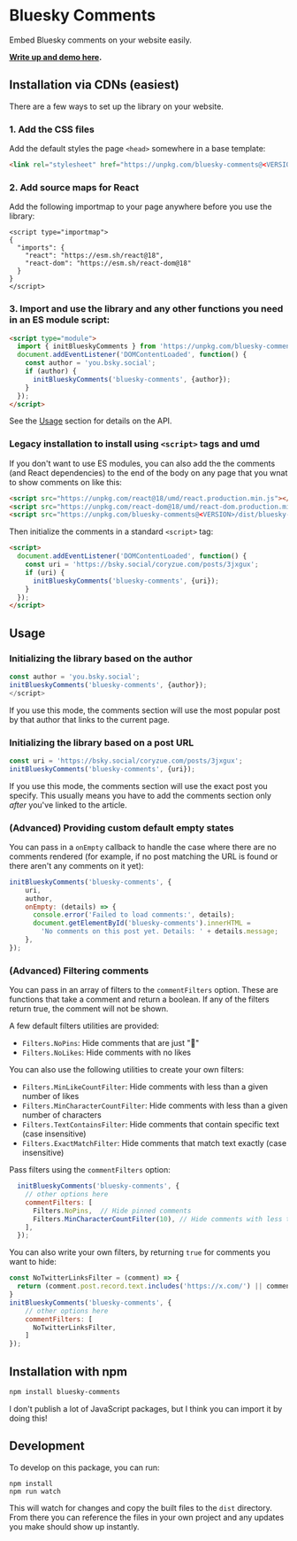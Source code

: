 # Bluesky Comments

Embed Bluesky comments on your website easily.

**[Write up and demo here](https://coryzue.com/writing/bluesky-comments).**


## Installation via CDNs (easiest)

There are a few ways to set up the library on your website.

### 1. Add the CSS files

Add the default styles the page `<head>` somewhere in a base template:

```html
<link rel="stylesheet" href="https://unpkg.com/bluesky-comments@<VERSION>/dist/bluesky-comments.css">
```

### 2. Add source maps for React

Add the following importmap to your page anywhere before you use the library:

```
<script type="importmap">
{
  "imports": {
    "react": "https://esm.sh/react@18",
    "react-dom": "https://esm.sh/react-dom@18"
  }
}
</script>
```

### 3. Import and use the library and any other functions you need in an ES module script:

```html
<script type="module">
  import { initBlueskyComments } from 'https://unpkg.com/bluesky-comments@0.4.0/dist/bluesky-comments.es.js';
  document.addEventListener('DOMContentLoaded', function() {
    const author = 'you.bsky.social';
    if (author) {
      initBlueskyComments('bluesky-comments', {author});
    }
  });
</script>
```

See the [Usage](#usage) section for details on the API.

### Legacy installation to install using `<script>` tags and umd

If you don't want to use ES modules, you can also add the the comments (and React dependencies) to the end of the body on any page that you wnat to show comments on like this:


```html
<script src="https://unpkg.com/react@18/umd/react.production.min.js"></script>
<script src="https://unpkg.com/react-dom@18/umd/react-dom.production.min.js"></script>
<script src="https://unpkg.com/bluesky-comments@<VERSION>/dist/bluesky-comments.umd.js"></script>
```

Then initialize the comments in a standard `<script>` tag:

```html
<script>
  document.addEventListener('DOMContentLoaded', function() {
    const uri = 'https://bsky.social/coryzue.com/posts/3jxgux';
    if (uri) {
      initBlueskyComments('bluesky-comments', {uri});
    }
  });
</script>
```

## Usage

### Initializing the library based on the author

```javascript
const author = 'you.bsky.social';
initBlueskyComments('bluesky-comments', {author});
</script>
```

If you use this mode, the comments section will use the most popular post by that author that links
to the current page.

### Initializing the library based on a post URL

```javascript
const uri = 'https://bsky.social/coryzue.com/posts/3jxgux';
initBlueskyComments('bluesky-comments', {uri});
```

If you use this mode, the comments section will use the exact post you specify.
This usually means you have to add the comments section only *after* you've linked to the article.


### (Advanced) Providing custom default empty states

You can pass in a `onEmpty` callback to handle the case where there are no comments rendered
(for example, if no post matching the URL is found or there aren't any comments on it yet):

```javascript
initBlueskyComments('bluesky-comments', {
    uri,
    author,
    onEmpty: (details) => {
      console.error('Failed to load comments:', details);
      document.getElementById('bluesky-comments').innerHTML =
        'No comments on this post yet. Details: ' + details.message;
    },
});
```

### (Advanced) Filtering comments

You can pass in an array of filters to the `commentFilters` option. These are functions that take a comment and return a boolean. If any of the filters return true, the comment will not be shown.

A few default filters utilities are provided:

- `Filters.NoPins`: Hide comments that are just "📌"
- `Filters.NoLikes`: Hide comments with no likes

You can also use the following utilities to create your own filters:

- `Filters.MinLikeCountFilter`: Hide comments with less than a given number of likes
- `Filters.MinCharacterCountFilter`: Hide comments with less than a given number of characters
- `Filters.TextContainsFilter`: Hide comments that contain specific text (case insensitive)
- `Filters.ExactMatchFilter`: Hide comments that match text exactly (case insensitive)

Pass filters using the `commentFilters` option:

```javascript
  initBlueskyComments('bluesky-comments', {
    // other options here
    commentFilters: [
      Filters.NoPins,  // Hide pinned comments
      Filters.MinCharacterCountFilter(10), // Hide comments with less than 10 characters
    ],
  });
```

You can also write your own filters, by returning `true` for comments you want to hide:

```javascript
const NoTwitterLinksFilter = (comment) => {
  return (comment.post.record.text.includes('https://x.com/') || comment.post.record.text.includes('https://twitter.com/'));
}
initBlueskyComments('bluesky-comments', {
    // other options here
    commentFilters: [
      NoTwitterLinksFilter,
    ]
});
```

## Installation with npm

```bash
npm install bluesky-comments
```

I don't publish a lot of JavaScript packages, but I think you can import it by doing this!


## Development

To develop on this package, you can run:

```
npm install
npm run watch
```

This will watch for changes and copy the built files to the `dist` directory.
From there you can reference the files in your own project and any updates you make
should show up instantly.

